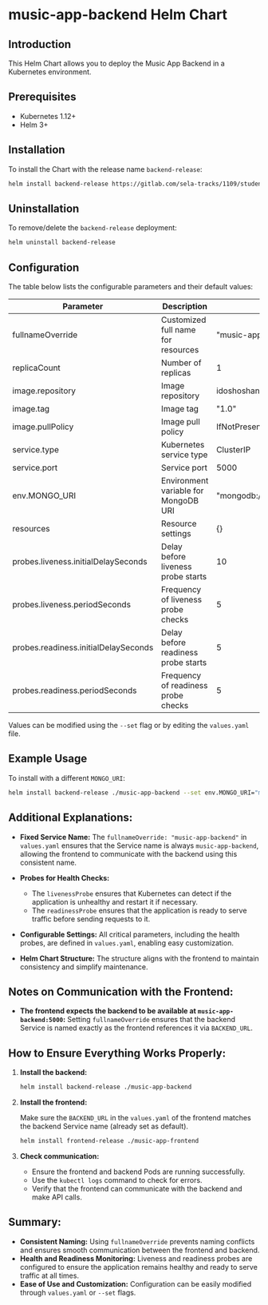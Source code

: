 # music-app-backend Helm Chart

## Introduction

This Helm Chart allows you to deploy the Music App Backend in a Kubernetes environment.

## Prerequisites

- Kubernetes 1.12+
- Helm 3+

## Installation

To install the Chart with the release name `backend-release`:

```bash
helm install backend-release https://gitlab.com/sela-tracks/1109/students/idosh/final_project/application/music-manager-backend.git/music-app-backend
```

## Uninstallation

To remove/delete the `backend-release` deployment:

```bash
helm uninstall backend-release
```

## Configuration

The table below lists the configurable parameters and their default values:

| Parameter                            | Description                          | Default                                                    |
| ------------------------------------ | ------------------------------------ | ---------------------------------------------------------- |
| fullnameOverride                     | Customized full name for resources   | "music-app-backend"                                        |
| replicaCount                         | Number of replicas                   | 1                                                          |
| image.repository                     | Image repository                     | idoshoshani123/music-app-backend                           |
| image.tag                            | Image tag                            | "1.0"                                                      |
| image.pullPolicy                     | Image pull policy                    | IfNotPresent                                               |
| service.type                         | Kubernetes service type              | ClusterIP                                                  |
| service.port                         | Service port                         | 5000                                                       |
| env.MONGO_URI                        | Environment variable for MongoDB URI | "mongodb://mongo.mongodb.svc.cluster.local:27017/music_db" |
| resources                            | Resource settings                    | {}                                                         |
| probes.liveness.initialDelaySeconds  | Delay before liveness probe starts   | 10                                                         |
| probes.liveness.periodSeconds        | Frequency of liveness probe checks   | 5                                                          |
| probes.readiness.initialDelaySeconds | Delay before readiness probe starts  | 5                                                          |
| probes.readiness.periodSeconds       | Frequency of readiness probe checks  | 5                                                          |

Values can be modified using the `--set` flag or by editing the `values.yaml` file.

## Example Usage

To install with a different `MONGO_URI`:

```bash
helm install backend-release ./music-app-backend --set env.MONGO_URI="mongodb://custom-mongo:27017/music_db"
```

## **Additional Explanations:**

- **Fixed Service Name:** The `fullnameOverride: "music-app-backend"` in `values.yaml` ensures that the Service name is always `music-app-backend`, allowing the frontend to communicate with the backend using this consistent name.

- **Probes for Health Checks:**

  - The `livenessProbe` ensures that Kubernetes can detect if the application is unhealthy and restart it if necessary.
  - The `readinessProbe` ensures that the application is ready to serve traffic before sending requests to it.

- **Configurable Settings:** All critical parameters, including the health probes, are defined in `values.yaml`, enabling easy customization.

- **Helm Chart Structure:** The structure aligns with the frontend to maintain consistency and simplify maintenance.

## **Notes on Communication with the Frontend:**

- **The frontend expects the backend to be available at `music-app-backend:5000`:** Setting `fullnameOverride` ensures that the backend Service is named exactly as the frontend references it via `BACKEND_URL`.

## **How to Ensure Everything Works Properly:**

1. **Install the backend:**

   ```bash
   helm install backend-release ./music-app-backend
   ```

2. **Install the frontend:**

   Make sure the `BACKEND_URL` in the `values.yaml` of the frontend matches the backend Service name (already set as default).

   ```bash
   helm install frontend-release ./music-app-frontend
   ```

3. **Check communication:**
   - Ensure the frontend and backend Pods are running successfully.
   - Use the `kubectl logs` command to check for errors.
   - Verify that the frontend can communicate with the backend and make API calls.

## **Summary:**

- **Consistent Naming:** Using `fullnameOverride` prevents naming conflicts and ensures smooth communication between the frontend and backend.
- **Health and Readiness Monitoring:** Liveness and readiness probes are configured to ensure the application remains healthy and ready to serve traffic at all times.
- **Ease of Use and Customization:** Configuration can be easily modified through `values.yaml` or `--set` flags.
